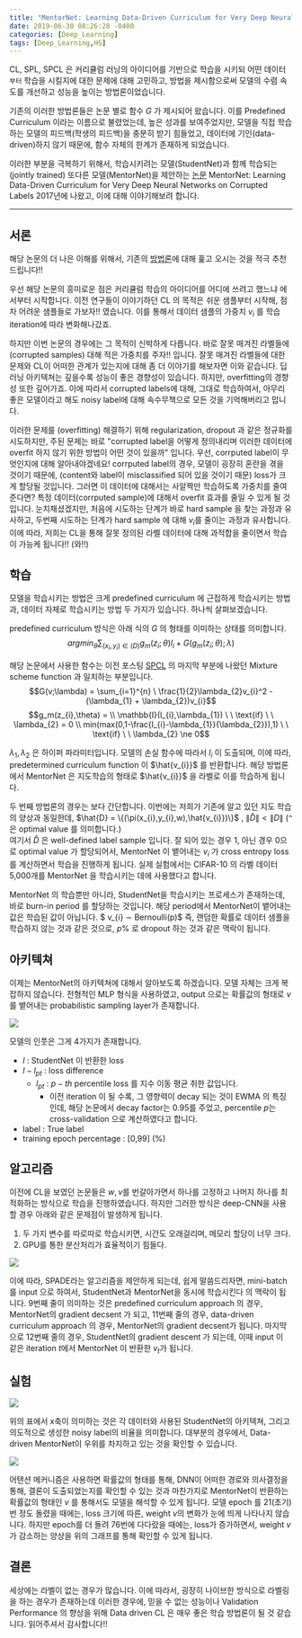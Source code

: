 ```yaml
---
title: "MentorNet: Learning Data-Driven Curriculum for Very Deep Neural Networks on Corrupted Labels"
date: 2019-06-30 08:26:28 -0400
categories: [Deep_Learning]
tags: [Deep_Learning,HS]
---
```


CL, SPL, SPCL 은 커리큘럼 러닝의 아이디어를 기반으로 학습을 시키되 어떤 데이터 `부터` 학습을 시킬지에 대한 문제에 대해 고민하고, 방법을 제시함으로써 모델의 수렴 속도를 개선하고 성능을 높이는 방법론이었습니다.

기존의 이러한 방법론들은 논문 별로 함수 $G$ 가 제시되어 왔습니다. 이를 Predefined Curriculum 이라는 이름으로 불렸었는데, 높은 성과를 보여주었지만, 모델을 직접 학습하는 모델의 피드백(학생의 피드백)을 충분히 받기 힘들었고, 데이터에 기인(data-driven)하지 않기 때문에, 함수 자체의 한계가 존재하게 되었습니다.

이러한 부분을 극복하기 위해서, 학습시키려는 모델(StudentNet)과 함께 학습되는(jointly trained) 또다른 모델(MentorNet)을 제안하는 [논문](https://arxiv.org/pdf/1712.05055.pdf) MentorNet: Learning Data-Driven Curriculum for Very Deep Neural Networks on Corrupted Labels 2017년에 나왔고, 이에 대해 이야기해보려 합니다.  

______________________


## 서론

해당 논문의 더 나은 이해를 위해서, 기존의 [방법론](https://hskimim.github.io/Self-Paced-Learning/)에 대해 훑고 오시는 것을 적극 추천드립니다!!

우선 해당 논문의 흥미로운 점은 커리큘럼 학습의 아이디어를 어디에 쓰려고 했느냐 에서부터 시작합니다. 이전 연구들이 이야기하던 CL 의 목적은 쉬운 샘플부터 시작해, 점차 어려운 샘플들로 가보자!! 였습니다. 이를 통해서 데이터 샘플의 가중치 $v_{i}$ 를 학습 iteration에 따라 변화해나갔죠.

하지만 이번 논문의 경우에는 그 목적이 신박하게 다릅니다. 바로 잘못 매겨진 라벨들에 (corrupted samples) 대해 적은 가중치를 주자!! 입니다. 잘못 매겨진 라벨들에 대한 문제와 CL이 어떠한 관계가 있는지에 대해 좀 더 이야기를 해보자면 이와 같습니다. 딥러닝 아키텍쳐는 깊을수록 성능이 좋은 경향성이 있습니다. 하지만, overfitting의 경향성 또한 깊어가죠. 이에 따라서 corrupted labels에 대해, 그대로 학습하여서, 아무리 좋은 모델이라고 해도 noisy label에 대해 속수무책으로 모든 것을 기억해버리고 맙니다.

 이러한 문제를 (overfitting) 해결하기 위해 regularization, dropout 과 같은 정규화를 시도하지만, 주된 문제는 바로 "corrupted label을 어떻게 정의내리며 이러한 데이터에 overfit 하지 않기 위한 방법이 어떤 것이 있을까" 입니다. 우선, corrputed label이 무엇인지에 대해 알아내야겠네요! corrputed label의 경우, 모델이 굉장히 혼란을 겪을 것이기 때문에, (content와 label이 misclassified 되어 있을 것이기 때문) loss가 크게 할당될 것입니다. 그러면 이 데이터에 대해서는 사알짝만 학습하도록 가중치를 줄여준다면? 특정 데이터(corrputed sample)에 대해서 overfit 효과를 줄일 수 있게 될 것입니다. 눈치채셨겠지만, 처음에 시도하는 단계가 바로 hard sample 을 찾는 과정과 유사하고, 두번째 시도하는 단계가 hard sample 에 대해 $v_{i}$를 줄이는 과정과 유사합니다. 이에 따라, 저희는 CL을 통해 잘못 정의된 라벨 데이터에 대해 과적합을 줄이면서 학습이 가능케 됩니다!! (와!!)

## 학습

모델을 학습시키는 방법은 크게 predefined curriculum 에 근접하게 학습시키는 방법과, 데이터 자체로 학습시키는 방법 두 가지가 있습니다. 하나씩 살펴보겠습니다.

predefined curriculum 방식은 아래 식의 $G$ 의 형태를 이미하는 상태를 의미합니다.
$$argmin_{\theta} \sum_{(x_{i},y_{i}) \in \mathbb(D)} g_{m} (z_{i};\theta)l_{i} + G(g_{m}(z_{i};\theta);\lambda)$$

해당 논문에서 사용한 함수는 이전 포스팅 [SPCL](https://hskimim.github.io/Self-Paced-Curriculum-Learning/) 의 마지막 부분에 나왔던 Mixture scheme function 과 일치하는 부분입니다.
$$G(v;\lambda) = \sum_{i=1}^{n} \ \frac{1}{2}\lambda_{2}v_{i}^2 - (\lambda_{1} + \lambda_{2})v_{i}$$$$g_m(z_{i},\theta) = \\ \mathbb{I}(l_{i},\lambda_{1}) \ \  \text{if} \ \ \lambda_{2} = 0 \\ min(max(0,1-\frac{l_{i}-\lambda_{1}}{\lambda_{2}}),1) \ \  \text{if} \ \ \lambda_{2} \ne 0$$

$\lambda_{1},\lambda_{2}$ 은 하이퍼 파라미터입니다. 모델의 손실 함수에 따라서 $l_{i}$ 이 도출되며, 이에 따라, predetermined curriculum function 이 $\hat{v_{i}}$ 를 반환합니다. 해당 방법론에서 MentorNet 은 지도학습의 형태로 $\hat{v_{i}}$ 을 라벨로 이를 학습하게 됩니다.

두 번째 방법론의 경우는 보다 간단합니다. 이번에는 저희가 기존에 알고 있던 지도 학습의 양상과 동일한데, $\hat{D} = \{(\pi(x_{i},y_{i},w),\hat{v_{i}})\}$ , $\|\hat{D}\| < \|D\|$ (`^` 은 optimal value 를 의미합니다.)  
여기서 $\hat{D}$ 은 well-defined label sample 입니다. 잘 되어 있는 경우 1, 아닌 경우 0으로 optimal value 가 할당되어서, MentorNet 이 뱉어내는 $v_{i}$ 가 cross entropy loss 를 계산하면서 학습을 진행하게 됩니다. 실제 실험에서는 CIFAR-10 의 라벨 데이터 5,000개를 MentorNet 을 학습시키는 데에 사용했다고 합니다.

MentorNet 의 학습뿐만 아니라, StudentNet을 학습시키는 프로세스가 존재하는데, 바로 burn-in period 를 할당하는 것입니다. 해당 period에서 MentorNet이 뱉어내는 값은 학습된 값이 아닙니다. $ v_{i} ∼ Bernoulli(p)$ 즉, 랜덤한 확률로 데이터 샘플을 학습하지 않는 것과 같은 것으로, $p\%$ 로 dropout 하는 것과 같은 맥락이 됩니다.

## 아키텍쳐

이제는 MentorNet의 아키텍쳐에 대해서 알아보도록 하겠습니다. 모델 자체는 크게 복잡하지 않습니다. 전형적인 MLP 형식을 사용하였고, output 으로는 확률값의 형태로 $v$ 를 뱉어내는 probabilistic sampling layer가 존재합니다.

<img src = "/images/post_img/markdown-img-paste-20190701011133332.png">

모델의 인풋은 그게 4가지가 존재합니다.

- $l$ : StudentNet 이 반환한 loss
- $l - l_{pt}$ : loss difference
  - $l_{pt}$ : $p-th$ percentile loss 를 지수 이동 평균 취한 값입니다.
    - 이전 iteration 이 될 수록, 그 영향력이 decay 되는 것이 EWMA 의 특징인데, 해당 논문에서 decay factor는 0.95를 주었고, percentile $p$는 cross-validation 으로 계산하였다고 합니다.
- label : True label
- training epoch percentage : [0,99] (%)

## 알고리즘

이전에 CL을 보였던 논문들은 $w,v$를 번갈아가면서 하나를 고정하고 나머지 하나를 최적화하는 방식으로 학습을 진행하였습니다. 하지만 그러한 방식은 deep-CNN을 사용할 경우 아래와 같은 문제점이 발생하게 됩니다.

1. 두 가지 변수를 따로따로 학습시키면, 시간도 오래걸리며, 메모리 할당이 너무 크다.
2. GPU를 통한 분산처리가 효율적이기 힘들다.

<img src = "/images/post_img/markdown-img-paste-20190701015149845.png">

이에 따라, SPADE라는 알고리즘을 제안하게 되는데, 쉽게 말씀드리자면, mini-batch 를 input 으로 하여서, StudentNet과 MentorNet을 동시에 학습시킨다 의 맥락이 됩니다. 9번째 줄이 의미하는 것은 predefined curriculum approach 의 경우, MentorNet의 gradient decsent 가 되고, 11번째 줄의 경우, data-driven curriculum approach 의 경우, MentorNet의 gradient decsent가 됩니다. 마지막으로 12번째 줄의 경우, StudentNet의 gradient descent 가 되는데, 이때 input 이 같은 iteration $t$에서 MentorNet 이 반환한 $v_{t}$가 됩니다.

## 실험

<img src = "/images/post_img/markdown-img-paste-20190701015403620.png">

위의 표에서 x축이 의미하는 것은 각 데이터와 사용된 StudentNet의 아키텍쳐, 그리고 의도적으로 생성한 noisy label의 비율을 의미합니다. 대부분의 경우에서, Data-driven MentorNet이 우위를 차지하고 있는 것을 확인할 수 있습니다.

<img src = "/images/post_img/markdown-img-paste-20190701015525429.png">

어탠션 메커니즘은 사용하면 확률값의 형태를 통해, DNN이 어떠한 경로와 의사결정을 통해, 결론이 도출되었는지를 확인할 수 있는 것과 마찬가지로 MentorNet이 반환하는 확률값의 형태인 $v$ 를 통해서도 모델을 해석할 수 있게 됩니다. 모델 epoch 를 21(초기) 번 정도 돌렸을 때에는, loss 크기에 따른, weight $v$의 변화가 눈에 띄게 나타나지 않습니다. 하지만 epoch를 더 돌려 76번에 다다랐을 때에는, loss가 증가하면서, weight $v$가 감소하는 양상을 위의 그래프를 통해 확인할 수 있게 됩니다.  

## 결론

세상에는 라벨이 없는 경우가 많습니다. 이에 따라서, 굉장히 나이브한 방식으로 라벨링을 하는 경우가 존재하는데 이러한 경우에, 믿을 수 없는 성능이나 Validation Performance 의 향상을 위해 Data driven CL 은 매우 좋은 학습 방법론이 될 것 같습니다. 읽어주셔서 감사합니다!!
